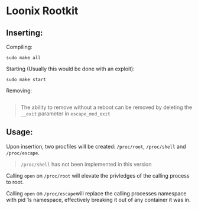 # Loonix Rootkit

## Inserting:
Compiling:
```
sudo make all
```

Starting (Usually this would be done with an exploit):
```
sudo make start
```

Removing:
```sudo make stop
```
>The ability to remove without a reboot can be removed by deleting the ``__exit`` parameter in ``escape_mod_exit``

## Usage:
Upon insertion, two procfiles will be created:
``/proc/root``, ``/proc/shell`` and ``/proc/escape``.
> ``/proc/shell`` has not been implemented in this version

Calling ``open`` on ``/proc/root`` will elevate the privledges of the calling process to root.

Calling ``open`` on ``/proc/escape``will replace the calling processes namespace with pid 1s namespace, effectively breaking it out of any container it was in.
